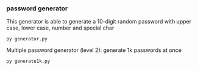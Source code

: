 ### password generator
This generator is able to generate a 10-digit random password with upper case, lower case, number and special char
```
py generator.py
```
Multiple password generator (level 2): generate 1k passwords at once
```
py generate1k.py
```
